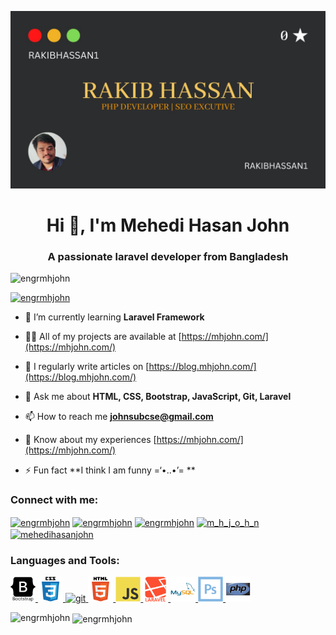 ![logo](https://github.com/RAKIBHASSAN1/RAKIBHASSAN1/blob/main/RAKIBA.jpg)

<h1 align="center">Hi 👋, I'm Mehedi Hasan John</h1>
<h3 align="center">A passionate laravel developer from Bangladesh</h3>

<p align="left"> <img src="https://komarev.com/ghpvc/?username=engrmhjohn&label=Profile%20views&color=0e75b6&style=flat" alt="engrmhjohn" /> </p>

<p align="left"> <a href="https://github.com/ryo-ma/github-profile-trophy"><img src="https://github-profile-trophy.vercel.app/?username=engrmhjohn" alt="engrmhjohn" /></a> </p>

- 🌱 I’m currently learning **Laravel Framework**

- 👨‍💻 All of my projects are available at [https://mhjohn.com/](https://mhjohn.com/)

- 📝 I regularly write articles on [https://blog.mhjohn.com/](https://blog.mhjohn.com/)

- 💬 Ask me about **HTML, CSS, Bootstrap, JavaScript, Git, Laravel**

- 📫 How to reach me **johnsubcse@gmail.com**

- 📄 Know about my experiences [https://mhjohn.com/](https://mhjohn.com/)

- ⚡ Fun fact **I think I am funny =‘•..•’= **

<h3 align="left">Connect with me:</h3>
<p align="left">
<a href="https://twitter.com/engrmhjohn" target="blank"><img align="center" src="https://raw.githubusercontent.com/rahuldkjain/github-profile-readme-generator/master/src/images/icons/Social/twitter.svg" alt="engrmhjohn" height="30" width="40" /></a>
<a href="https://linkedin.com/in/engmhjohn" target="blank"><img align="center" src="https://raw.githubusercontent.com/rahuldkjain/github-profile-readme-generator/master/src/images/icons/Social/linked-in-alt.svg" alt="engrmhjohn" height="30" width="40" /></a>
<a href="https://fb.com/engrmhjohn" target="blank"><img align="center" src="https://raw.githubusercontent.com/rahuldkjain/github-profile-readme-generator/master/src/images/icons/Social/facebook.svg" alt="engrmhjohn" height="30" width="40" /></a>
<a href="https://instagram.com/m_h_j_o_h_n" target="blank"><img align="center" src="https://raw.githubusercontent.com/rahuldkjain/github-profile-readme-generator/master/src/images/icons/Social/instagram.svg" alt="m_h_j_o_h_n" height="30" width="40" /></a>
<a href="https://www.youtube.com/@mehedihasanjohn614" target="blank"><img align="center" src="https://raw.githubusercontent.com/rahuldkjain/github-profile-readme-generator/master/src/images/icons/Social/youtube.svg" alt="mehedihasanjohn" height="30" width="40" /></a>
</p>

<h3 align="left">Languages and Tools:</h3>
<p align="left"> <a href="https://getbootstrap.com" target="_blank" rel="noreferrer"> <img src="https://raw.githubusercontent.com/devicons/devicon/master/icons/bootstrap/bootstrap-plain-wordmark.svg" alt="bootstrap" width="40" height="40"/> </a> <a href="https://www.w3schools.com/css/" target="_blank" rel="noreferrer"> <img src="https://raw.githubusercontent.com/devicons/devicon/master/icons/css3/css3-original-wordmark.svg" alt="css3" width="40" height="40"/> </a> <a href="https://git-scm.com/" target="_blank" rel="noreferrer"> <img src="https://www.vectorlogo.zone/logos/git-scm/git-scm-icon.svg" alt="git" width="40" height="40"/> </a> <a href="https://www.w3.org/html/" target="_blank" rel="noreferrer"> <img src="https://raw.githubusercontent.com/devicons/devicon/master/icons/html5/html5-original-wordmark.svg" alt="html5" width="40" height="40"/> </a> <a href="https://developer.mozilla.org/en-US/docs/Web/JavaScript" target="_blank" rel="noreferrer"> <img src="https://raw.githubusercontent.com/devicons/devicon/master/icons/javascript/javascript-original.svg" alt="javascript" width="40" height="40"/> </a> <a href="https://laravel.com/" target="_blank" rel="noreferrer"> <img src="https://raw.githubusercontent.com/devicons/devicon/master/icons/laravel/laravel-plain-wordmark.svg" alt="laravel" width="40" height="40"/> </a> <a href="https://www.mysql.com/" target="_blank" rel="noreferrer"> <img src="https://raw.githubusercontent.com/devicons/devicon/master/icons/mysql/mysql-original-wordmark.svg" alt="mysql" width="40" height="40"/> </a> <a href="https://www.photoshop.com/en" target="_blank" rel="noreferrer"> <img src="https://raw.githubusercontent.com/devicons/devicon/master/icons/photoshop/photoshop-line.svg" alt="photoshop" width="40" height="40"/> </a> <a href="https://www.php.net" target="_blank" rel="noreferrer"> <img src="https://raw.githubusercontent.com/devicons/devicon/master/icons/php/php-original.svg" alt="php" width="40" height="40"/> </a> </p>

<p><img align="left" src="https://github-readme-stats.vercel.app/api/top-langs?username=engrmhjohn&show_icons=true&locale=en&layout=compact" alt="engrmhjohn" /></p>

<p>&nbsp;<img align="center" src="https://github-readme-stats.vercel.app/api?username=engrmhjohn&show_icons=true&locale=en" alt="engrmhjohn" /></p>
